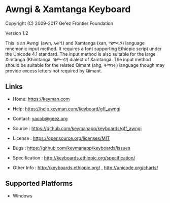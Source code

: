 Awngi & Xamtanga Keyboard
=====================

Copyright (C) 2009-2017 Ge'ez Frontier Foundation

Version 1.2

This is an Awngi (awn, አወጚ) and Xamtanga (xan, ኻምጣጛ) language mnemonic input method.  It requires
a font supporting Ethiopic script under the Unicode 4.1 standard. The input method is also
suitable for the large Ximtanga (Khimtanga, ኽምጣጛ) dialect of Xamtanga.  The input method
should be suitable for the related Qimant (ahg, ቅማንት) language though may provide excess letters
not required by Qimant.


Links
-----

 * Home:     https://keyman.com
 * Help:     https://help.keyman.com/keyboard/gff_awngi
 * Contact:  yacob@geez.org

 * Source        :  https://github.com/keymanapp/keyboards/gff_awngi
 * License       :  https://opensource.org/licenses/MIT
 * Bugs          :  https://github.com/keymanapp/keyboards/issues

 * Specification :  http://keyboards.ethiopic.org/specification/
 * Other Info    :  http://keyboards.ethiopic.org/ , http://unicode.org/charts/

Supported Platforms
-------------------
 * Windows
 
